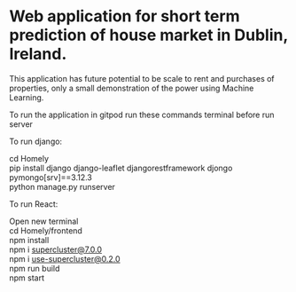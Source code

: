 # Web application for short term prediction of house market in Dublin, Ireland.
This application has future potential to be scale to rent and purchases of properties, only a small demonstration of the power using Machine Learning. <br>

To run the application in gitpod run these commands terminal before run server <br>

To run django: <br>

cd Homely<br>
pip install django django-leaflet djangorestframework djongo pymongo[srv]==3.12.3 <br>
python manage.py runserver<br>

To run React: <br>

Open new terminal <br>
cd Homely/frontend<br>
npm install<br>
npm i supercluster@7.0.0<br>
npm i use-supercluster@0.2.0<br>
npm run build <br>
npm start <br>

